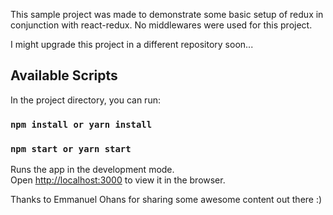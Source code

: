 This sample project was made to demonstrate some basic setup of redux in conjunction with react-redux. No middlewares were used for this project. 

I might upgrade this project in a different repository soon...

## Available Scripts

In the project directory, you can run:

### `npm install or yarn install`
### `npm start or yarn start`

Runs the app in the development mode.<br>
Open [http://localhost:3000](http://localhost:3000) to view it in the browser.

Thanks to Emmanuel Ohans for sharing some awesome content out there :)
